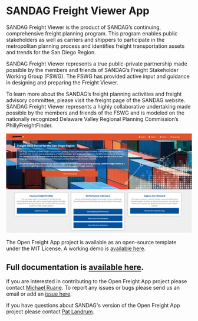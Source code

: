 SANDAG Freight Viewer App
=============

SANDAG Freight Viewer is the product of SANDAG’s continuing, comprehensive freight planning program. This program enables public stakeholders as well as carriers and shippers to participate in the metropolitan planning process and identifies freight transportation assets and trends for the San Diego Region.

SANDAG Freight Viewer represents a true public-private partnership made possible by the members and friends of SANDAG’s Freight Stakeholder Working Group (FSWG).  The FSWG has provided active input and guidance in designing and preparing the Freight Viewer.

To learn more about the SANDAG’s freight planning activities and freight advisory committee, please visit the freight page of the SANDAG website. SANDAG Freight Viewer represents a highly collaborative undertaking made possible by the members and friends of the FSWG and is modeled on the nationally recognized Delaware Valley Regional Planning Commission’s PhillyFreightFinder.

![app image](/lib/images/app.png)

The Open Freight App project is available as an open-source template under the MIT License. A working demo is [available here](http://dvrpcfreight.github.io/open-freight-app/).

Full documentation is [available here](http://dvrpcfreight.github.io/open-freight-app/#toc).
-------------------------------

If you are interested in contributing to the Open Freight App project please contact [Michael Ruane](mailto:mruane@dvrpc.org). To report any issues or bugs please send us an email or add an [issue here](https://github.com/DVRPCfreight/open-freight-app/issues).

If you have questions about SANDAG's version of the Open Freight App project please contact [Pat Landrum](mailto:pat.landrum@sandag.org).





